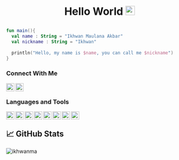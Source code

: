 # <p align="center">Hello World  <img src="https://media.giphy.com/media/hvRJCLFzcasrR4ia7z/giphy.gif" width="25px"></p>
```kotlin
fun main(){
  val name : String = "Ikhwan Maulana Akbar"
  val nickname : String = "Ikhwan"
  
  println("Hello, my name is $name, you can call me $nickname")
}
```
### Connect With Me
<a href="https://www.linkedin.com/in/ikhwanma/" target="_blank"><img align="left" alt="linkedin ikhwanma" width="22px" src="https://user-images.githubusercontent.com/43781583/158040830-3608f31d-ed6a-4488-a4ef-6e08d1a7284c.png" /></a>
<a href="https://www.instagram.com/ikhwanma/" target="_blank"><img align="left" alt="instagram ikhwanma" width="22px" src="https://user-images.githubusercontent.com/43781583/158040831-aa6e84df-0795-47d6-afd7-6a037d4a99fa.png" /></a>
<br/>
### Languages and Tools
<p>
  <img align="left" alt="img kotlin" width="22px" src="https://user-images.githubusercontent.com/43781583/158040940-bfb02c58-34e6-4026-8aae-a0203fd0616c.png" />
  <img align="left" alt="img java" width="22px" src="https://user-images.githubusercontent.com/43781583/158040965-d24bbca5-c2c6-49b7-8009-135edf1aa0c7.png" />
  <img align="left" alt="img php" width="22px" src="https://user-images.githubusercontent.com/43781583/158040947-358702f3-c58f-4485-8db9-30bd53c109ac.png" />
  <img align="left" alt="img css3" width="22px" src="https://user-images.githubusercontent.com/43781583/158040967-8da0acb7-779b-4975-aeee-bf3bf744b24d.png" />
  <img align="left" alt="img firebase" width="22px" src="https://user-images.githubusercontent.com/43781583/158041449-b9394499-92ff-4aa7-82aa-61e8879de36b.png" />
  <img align="left" alt="img git" width="22px" src="https://user-images.githubusercontent.com/43781583/158040945-649af964-7c23-4485-a45d-ae1cb3f7d660.png" />
  <img align="left" alt="img github" width="22px" src="https://user-images.githubusercontent.com/43781583/158040946-46c91c29-42ef-4da8-8451-c4433f9ff2ef.png" />
  <img align="left" alt="img android studio" width="22px" src="https://user-images.githubusercontent.com/43781583/158041480-20f39071-b600-47db-a7b1-5af41228b950.png" />
</p>

<br/>

## &#x1f4c8; GitHub Stats
<p align="left"><img align="left" src="https://github-readme-stats.vercel.app/api/top-langs?username=ikhwanma&show_icons=true&locale=en&layout=compact&theme=radical&border_radius=15" alt="ikhwanma" /></p>
